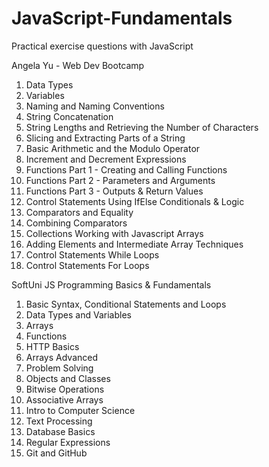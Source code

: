 # JavaScript-Fundamentals
Practical exercise questions with JavaScript


Angela Yu - Web Dev Bootcamp

1. Data Types
2. Variables
3. Naming and Naming Conventions
4. String Concatenation
5. String Lengths and Retrieving the Number of Characters
6. Slicing and Extracting Parts of a String
7. Basic Arithmetic and the Modulo Operator
8. Increment and Decrement Expressions
9. Functions Part 1 - Creating and Calling Functions
10. Functions Part 2 - Parameters and Arguments
11. Functions Part 3 - Outputs & Return Values
12. Control Statements Using IfElse Conditionals & Logic
13. Comparators and Equality
14. Combining Comparators
15. Collections Working with Javascript Arrays
16. Adding Elements and Intermediate Array Techniques
17. Control Statements While Loops
18. Control Statements For Loops


SoftUni JS Programming Basics & Fundamentals

1. Basic Syntax, Conditional Statements and Loops
2. Data Types and Variables
3. Arrays
4. Functions
5. HTTP Basics
6. Arrays Advanced
7. Problem Solving
8. Objects and Classes
9. Bitwise Operations
10. Associative Arrays
11. Intro to Computer Science
12. Text Processing
13. Database Basics
14. Regular Expressions
15. Git and GitHub

